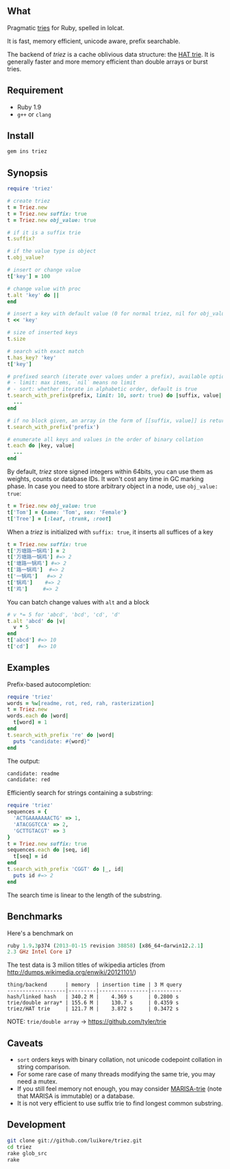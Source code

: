 ## What

Pragmatic [tries](http://en.wikipedia.org/wiki/Trie) for Ruby, spelled in lolcat.

It is fast, memory efficient, unicode aware, prefix searchable.

The backend of *triez* is a cache oblivious data structure: the [HAT trie](https://github.com/dcjones/hat-trie). It is generally faster and more memory efficient than double arrays or burst tries.

## Requirement

- Ruby 1.9
- `g++` or `clang`

## Install

``` bash
gem ins triez
```

## Synopsis

``` ruby
require 'triez'

# create triez
t = Triez.new
t = Triez.new suffix: true
t = Triez.new obj_value: true

# if it is a suffix trie
t.suffix?

# if the value type is object
t.obj_value?

# insert or change value
t['key'] = 100

# change value with proc
t.alt 'key' do ||
end

# insert a key with default value (0 for normal triez, nil for obj_valued triez)
t << 'key'

# size of inserted keys
t.size

# search with exact match
t.has_key? 'key'
t['key']

# prefixed search (iterate over values under a prefix), available options are:
# - limit: max items, `nil` means no limit
# - sort: whether iterate in alphabetic order, default is true
t.search_with_prefix(prefix, limit: 10, sort: true) do |suffix, value|
  ...
end

# if no block given, an array in the form of [[suffix, value]] is returned
t.search_with_prefix('prefix')

# enumerate all keys and values in the order of binary collation
t.each do |key, value|
  ...
end
```

By default, *triez* store signed integers within 64bits, you can use them as weights, counts or database IDs. It won't cost any time in GC marking phase. In case you need to store arbitrary object in a node, use `obj_value: true`:

``` ruby
t = Triez.new obj_value: true
t['Tom'] = {name: 'Tom', sex: 'Female'}
t['Tree'] = [:leaf, :trunk, :root]
```

When a *triez* is initialized with `suffix: true`, it inserts all suffices of a key

``` ruby
t = Triez.new suffix: true
t['万塘路一锅鸡'] = 2
t['万塘路一锅鸡'] #=> 2
t['塘路一锅鸡'] #=> 2
t['路一锅鸡']  #=> 2
t['一锅鸡']   #=> 2
t['锅鸡']    #=> 2
t['鸡']     #=> 2
```

You can batch change values with `alt` and a block

``` ruby
# v *= 5 for 'abcd', 'bcd', 'cd', 'd'
t.alt 'abcd' do |v|
  v * 5
end
t['abcd'] #=> 10
t['cd']   #=> 10
```

## Examples

Prefix-based autocompletion:

``` ruby
require 'triez'
words = %w[readme, rot, red, rah, rasterization]
t = Triez.new
words.each do |word|
  t[word] = 1
end
t.search_with_prefix 're' do |word|
  puts "candidate: #{word}"
end
```

The output:

```bash
candidate: readme
candidate: red
```

Efficiently search for strings containing a substring:

``` ruby
require 'triez'
sequences = {
  'ACTGAAAAAAACTG' => 1,
  'ATACGGTCCA' => 2,
  'GCTTGTACGT' => 3
}
t = Triez.new suffix: true
sequences.each do |seq, id|
  t[seq] = id
end
t.search_with_prefix 'CGGT' do |_, id|
  puts id #=> 2
end
```

The search time is linear to the length of the substring.

## Benchmarks

Here's a benchmark on

```ruby
ruby 1.9.3p374 (2013-01-15 revision 38858) [x86_64-darwin12.2.1]
2.3 GHz Intel Core i7
```

The test data is 3 milion titles of wikipedia articles (from http://dumps.wikimedia.org/enwiki/20121101/)

```
thing/backend      | memory  | insertion time | 3 M query
-------------------|---------|----------------|----------
hash/linked hash   | 340.2 M |    4.369 s     | 0.2800 s
trie/double array* | 155.6 M |    130.7 s     | 0.4359 s
triez/HAT trie     | 121.7 M |    3.872 s     | 0.3472 s
```

NOTE: `trie/double array` -> https://github.com/tyler/trie

## Caveats

- `sort` orders keys with binary collation, not unicode codepoint collation in string comparison.
- For some rare case of many threads modifying the same trie, you may need a mutex.
- If you still feel memory not enough, you may consider [MARISA-trie](https://code.google.com/p/marisa-trie/) (note that MARISA is immutable) or a database.
- It is not very efficient to use suffix trie to find longest common substring.

## Development

``` bash
git clone git://github.com/luikore/triez.git
cd triez
rake glob_src
rake
```
